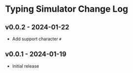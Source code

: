 # Typing Simulator Change Log

## v0.0.2 - 2024-01-22

- Add support character `#`

## v0.0.1 - 2024-01-19

- Initial release
